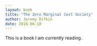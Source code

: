 ```yaml
---
layout: book
title: "The Zero Marginal Cost Society"
author: Jeremy Rifkin
date: 2018-06-18
---
```

This is a book I am currently reading.